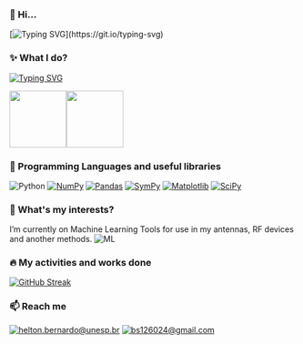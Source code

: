 ### 👋 Hi...
[![Typing SVG](https://readme-typing-svg.demolab.com?font=Fira+Code&pause=1000&random=false&width=400&lines=I'm+Helton+Bernardo+.+.+.)](https://git.io/typing-svg)
### ✨ What I do?

[![Typing SVG](https://readme-typing-svg.demolab.com?font=Times+New+Roman&weight=200&duration=6000&pause=1500&color=000000&random=false&width=435&lines=I'm+antenna%2Ftelecommunation+reaseacher;And+actually+I+have+worked+with;Microstrip+Pacth+Antenna)](https://git.io/typing-svg)

<img src="https://cdn.comsol.com/wordpress/2016/10/microstrip_patch_antenna.png" height="100"/><img src="https://cdn.comsol.com/wordpress/2016/10/airplane_crosstalk_multiphysics_simulation.png" height="100"/>
  
### 📘 Programming Languages and useful libraries
![Python](https://img.shields.io/badge/Python-3776AB?style=for-the-badge&logo=python&logoColor=white)
[![NumPy](https://img.shields.io/badge/NumPy-013243?style=for-the-badge&logo=numpy&logoColor=white)](https://numpy.org/)
[![Pandas](https://img.shields.io/badge/Pandas-150458?style=for-the-badge&logo=pandas&logoColor=white)](https://pandas.pydata.org/)
[![SymPy](https://img.shields.io/badge/SymPy-3B5526?style=for-the-badge&logo=sympy&logoColor=white)](https://www.sympy.org/)
[![Matplotlib](https://img.shields.io/badge/Matplotlib-11557C?style=for-the-badge&logo=matplotlib&logoColor=white)](https://matplotlib.org/)
[![SciPy](https://img.shields.io/badge/SciPy-8CAAE6?style=for-the-badge&logo=scipy&logoColor=white)](https://www.scipy.org/)

### 🌱 What's my interests?
I’m currently on Machine Learning Tools for use in my antennas, RF devices and another methods.
![ML](https://miro.medium.com/v2/resize:fit:720/format:webp/0*6F3uFfP68zAfaJOX.)

### 🔥 My activities and works done
[![GitHub Streak](https://streak-stats.demolab.com?user=heltonbernardo&theme=transparent&border_radius=4)](https://git.io/streak-stats)
### 📫 Reach me
[![helton.bernardo@unesp.br](https://img.shields.io/badge/Email-@unesp.br-blue?style=for-the-badge&logo=gmail&logoColor=white)](mailto:helton.bernardo@unesp.br)
[![bs126024@gmail.com](https://img.shields.io/badge/Email-@gmail.com-orange?style=for-the-badge&logo=gmail&logoColor=white)](mailto:bs126024@gmail.com)
<!---
heltonbernardo/heltonbernardo is a ✨ special ✨ repository because its `README.md` (this file) appears on your GitHub profile.
You can click the Preview link to take a look at your changes.
--->
